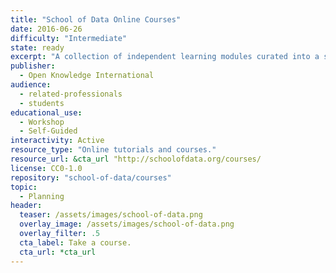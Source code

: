 ```yaml
---
title: "School of Data Online Courses"
date: 2016-06-26
difficulty: "Intermediate"
state: ready
excerpt: "A collection of independent learning modules curated into a series of courses with a focus on data basics as well as on specific skills"
publisher:
  - Open Knowledge International
audience:
  - related-professionals
  - students
educational_use:
  - Workshop
  - Self-Guided
interactivity: Active
resource_type: "Online tutorials and courses."
resource_url: &cta_url "http://schoolofdata.org/courses/
license: CC0-1.0
repository: "school-of-data/courses"
topic:
  - Planning
header:
  teaser: /assets/images/school-of-data.png
  overlay_image: /assets/images/school-of-data.png
  overlay_filter: .5
  cta_label: Take a course.
  cta_url: *cta_url
---
```

